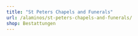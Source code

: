 ```yaml
---
title: "St Peters Chapels and Funerals"
url: /alaminos/st-peters-chapels-and-funerals/
shop: Bestattungen
---
```

